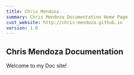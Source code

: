 ```yaml
---
title: Chris Mendoza
summary: Chris Mendoza Documentation Home Page
cust_website: http://chris-mendoza.github.io
version: 1.0
---
```


## Chris Mendoza Documentation

Welcome to my Doc site!
